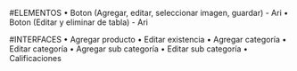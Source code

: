 #ELEMENTOS
• Boton (Agregar, editar, seleccionar imagen, guardar) - Ari
• Boton (Editar y eliminar de tabla) - Ari

#INTERFACES
• Agregar producto
• Editar existencia
• Agregar categoría
• Editar categoría
• Agregar sub categoría 
• Editar sub categoría
• Calificaciones
